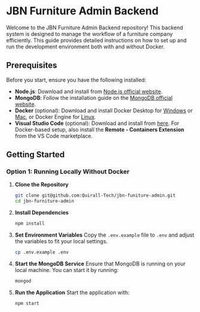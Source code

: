 # JBN Furniture Admin Backend

Welcome to the JBN Furniture Admin Backend repository! This backend system is designed to manage the workflow of a furniture company efficiently. This guide provides detailed instructions on how to set up and run the development environment both with and without Docker.

## Prerequisites

Before you start, ensure you have the following installed:
- **Node.js**: Download and install from [Node.js official website](https://nodejs.org/).
- **MongoDB**: Follow the installation guide on the [MongoDB official website](https://www.mongodb.com/try/download/community).
- **Docker** (optional): Download and install Docker Desktop for [Windows](https://docs.docker.com/docker-for-windows/install/) or [Mac](https://docs.docker.com/docker-for-mac/install/), or Docker Engine for [Linux](https://docs.docker.com/engine/install/).
- **Visual Studio Code** (optional): Download and install from [here](https://code.visualstudio.com/Download). For Docker-based setup, also install the **Remote - Containers Extension** from the VS Code marketplace.

## Getting Started

### Option 1: Running Locally Without Docker

1. **Clone the Repository**
   ```bash
   git clone git@github.com:Quirall-Tech/jbn-funiture-admin.git
   cd jbn-furniture-admin
   ```
2. **Install Dependencies**
   ```bash
   npm install
   ```
3. **Set Environment Variables**
   Copy the `.env.example` file to `.env` and adjust the variables to fit your local settings.
   ```bash
   cp .env.example .env
   ```

4. **Start the MongoDB Service**
   Ensure that MongoDB is running on your local machine. You can start it by running:
   ```bash
   mongod
   ```
5. **Run the Application**
   Start the application with:
   ```bash
   npm start
   ```